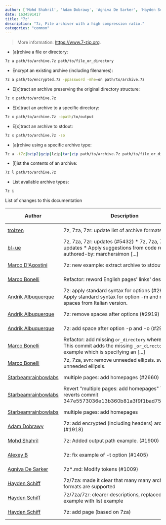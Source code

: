 ```yaml
---
author: ['Mohd Shahril', 'Adam Dobrawy', 'Agniva De Sarker', 'Hayden Schiff', 'Alexey B', 'Andrik Albuquerque', 'Starbeamrainbowlabs', 'Marco Bonelli', 'bl-ue', 'trolzen', "Marco D'Agostini"]
date: 1634591417
title: "7z"
description: "7z, File archiver with a high compression ratio."
categories: "common"
---
```

> More information: <https://www.7-zip.org>.

- [a]rchive a file or directory:

```bash
7z a path/to/archive.7z path/to/file_or_directory
```

- Encrypt an existing archive (including filenames):

```bash
7z a path/to/encrypted.7z -ppassword -mhe=on path/to/archive.7z
```

- E[x]tract an archive preserving the original directory structure:

```bash
7z x path/to/archive.7z
```

- E[x]tract an archive to a specific directory:

```bash
7z x path/to/archive.7z -opath/to/output
```

- E[x]tract an archive to stdout:

```bash
7z x path/to/archive.7z -so
```

- [a]rchive using a specific archive type:

```bash
7z a -t7z|bzip2|gzip|lzip|tar|zip path/to/archive.7z path/to/file_or_directory
```

- [l]ist the contents of an archive:

```bash
7z l path/to/archive.7z
```

- List available archive types:

```bash
7z i
```
List of changes to this documentation


Author | Description | ISO 8601 Date | GitHub link
------|-----|-----|-----
[trolzen](mailto:trolzen@gmail.com) | 7z, 7za, 7zr: update list of archive formats (#7079) | 2021-10-18T23:10:17 | [1c07b17a6c31](https://github.com/tldr-pages/tldr/commit/1c07b17a6c319eb4d72fd840ee479565893bc3f1)
[bl-ue](mailto:54780737+bl-ue@users.noreply.github.com) | 7z, 7za, 7zr: updates (#5432) * 7z, 7za, 7zr: updates * Apply suggestions from code review Co-authored-by: marchersimon [...] | 2021-05-01T20:10:54 | [d6f6b88a7fa3](https://github.com/tldr-pages/tldr/commit/d6f6b88a7fa30969f4fb8ac44d5197330b82de31)
[Marco D'Agostini](mailto:madacol10@gmail.com) | 7z: new example: extract archive to stdout (#3208) | 2019-07-28T12:05:20 | [5457a69c9d73](https://github.com/tldr-pages/tldr/commit/5457a69c9d733c08f139963fdc34adeea5a07c63)
[Marco Bonelli](mailto:marco@mebeim.net) | Refactor: reword English pages' links' descriptions. | 2019-06-03T14:19:41 | [66abb98ce935](https://github.com/tldr-pages/tldr/commit/66abb98ce935c0f4516bf30c4d6da72180d5a3ab)
[Andrik Albuquerque](mailto:andrik.albuquerque@gmail.com) | 7z: apply standard syntax for options (#2935) Apply standard syntax for option -m and remove spaces from Italian version. | 2019-04-19T14:15:07 | [25791e0037c1](https://github.com/tldr-pages/tldr/commit/25791e0037c1647c80dac9e4b4dfe3bf66b72335)
[Andrik Albuquerque](mailto:andrik.albuquerque@gmail.com) | 7z: remove spaces after options (#2919) | 2019-04-16T04:29:43 | [10a9216971f7](https://github.com/tldr-pages/tldr/commit/10a9216971f7e09d8b469406016ffd09cfe4110e)
[Andrik Albuquerque](mailto:andrik.albuquerque@gmail.com) | 7z: add space after option -p and -o (#2912) | 2019-04-15T14:09:26 | [9eaa17fda9d5](https://github.com/tldr-pages/tldr/commit/9eaa17fda9d532f080fd0f23cad7b015b0c33e15)
[Marco Bonelli](mailto:mb5.marcob@gmail.com) | Refactor: add missing `or_directory` where needed. This commit adds the missing `_or_directory` to any example which is specifying an [...] | 2019-02-08T20:43:24 | [f79f6011e0f2](https://github.com/tldr-pages/tldr/commit/f79f6011e0f298311848b5f38d66c309d4b92665)
[Marco Bonelli](mailto:mb5.marcob@gmail.com) | 7z, 7za, svn: remove unneeded ellipsis. svn: remove unneeded ellipsis. | 2019-02-03T04:27:37 | [24ff2872510f](https://github.com/tldr-pages/tldr/commit/24ff2872510f7bfac1e82fc333d8b928a8c50a0e)
[Starbeamrainbowlabs](mailto:sbrl@starbeamrainbowlabs.com) | multiple pages: add homepages (#2660) | 2019-01-30T12:19:23 | [a19866e88add](https://github.com/tldr-pages/tldr/commit/a19866e88addb239484637579b17e7c6ea9b53aa)
[Starbeamrainbowlabs](mailto:sbrl@starbeamrainbowlabs.com) | Revert "multiple pages: add homepages" This reverts commit 347e5573036e13b360b81a3f9f1bad75cf2c2b03. | 2018-12-20T00:33:18 | [45ec3033c04f](https://github.com/tldr-pages/tldr/commit/45ec3033c04fbc67b97fa4d21e2b409b1f14a667)
[Starbeamrainbowlabs](mailto:sbrl@starbeamrainbowlabs.com) | multiple pages: add homepages | 2018-12-20T00:29:00 | [347e5573036e](https://github.com/tldr-pages/tldr/commit/347e5573036e13b360b81a3f9f1bad75cf2c2b03)
[Adam Dobrawy](mailto:ad-m@users.noreply.github.com) | 7z: add encrypted (including headers) archive (#1918) | 2018-02-06T19:25:26 | [3a4d88361d84](https://github.com/tldr-pages/tldr/commit/3a4d88361d84d11c9c46c9ffad74da3ef7e973fa)
[Mohd Shahril](mailto:mohd_shahril_96@yahoo.com) | 7z: Added output path example. (#1900) | 2018-01-18T04:41:05 | [70673ad485f0](https://github.com/tldr-pages/tldr/commit/70673ad485f0b8279aa3e9762dc9807ffb49cc11)
[Alexey B](mailto:augustgerro@users.noreply.github.com) | 7z: fix example of -t option (#1405) | 2017-06-15T13:21:34 | [dea97777c45a](https://github.com/tldr-pages/tldr/commit/dea97777c45a038a03924a85694287f73694e54f)
[Agniva De Sarker](mailto:agnivade@yahoo.co.in) | 7z*.md: Modify tokens (#1009) | 2016-08-18T11:50:36 | [e42a45fba937](https://github.com/tldr-pages/tldr/commit/e42a45fba937fa2fcc07e48b9d7f630c404cdaed)
[Hayden Schiff](mailto:haydenschiff@gmail.com) | 7z/7za: made it clear that many many archive formats are supported | 2016-02-23T02:00:13 | [6d32d316287c](https://github.com/tldr-pages/tldr/commit/6d32d316287cc8b702ed9835aa7edb06eb18a619)
[Hayden Schiff](mailto:haydenschiff@gmail.com) | 7z/7za/7zr: clearer descriptions, replaced multipart example with list example | 2016-02-23T01:51:52 | [3caf18e47e00](https://github.com/tldr-pages/tldr/commit/3caf18e47e0081cdfb99e3bfe54446b0c15b11cd)
[Hayden Schiff](mailto:oxguy3@gmail.com) | 7z: add page (based on 7za) | 2016-02-22T22:50:05 | [d824c4f7f30c](https://github.com/tldr-pages/tldr/commit/d824c4f7f30c29e009ab3eab6dc43bb8b72f328a)

